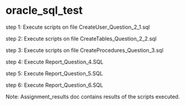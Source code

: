 # oracle_sql_test
step 1: Execute scripts on file CreateUser_Question_2_1.sql

step 2: Execute scripts on file CreateTables_Question_2_2.sql

step 3: Execute scripts on file CreateProcedures_Question_3.sql

step 4: Execute Report_Question_4.SQL 

step 5: Execute Report_Question_5.SQL 

step 6: Execute Report_Question_6.SQL 

Note: Assignment_results doc contains results of the scripts executed.
